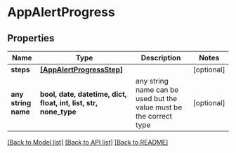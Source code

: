 # AppAlertProgress


## Properties
Name | Type | Description | Notes
------------ | ------------- | ------------- | -------------
**steps** | [**[AppAlertProgressStep]**](AppAlertProgressStep.md) |  | [optional] 
**any string name** | **bool, date, datetime, dict, float, int, list, str, none_type** | any string name can be used but the value must be the correct type | [optional]

[[Back to Model list]](../README.md#documentation-for-models) [[Back to API list]](../README.md#documentation-for-api-endpoints) [[Back to README]](../README.md)


